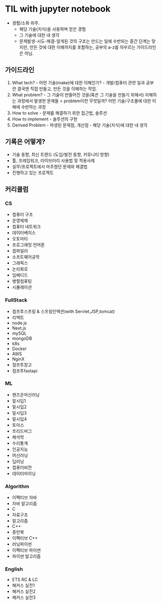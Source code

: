 # TIL with jupyter notebook
- 경험/소화 위주.
  - 해당 기술(지식)을 사용하며 얻은 경험
  - 그 기술에 대한 내 생각
  - 문제발생-시도-해결-알게된 것의 구조는 만드는 일에 수반되는 중간 단계는 맞지만, 만든 것에 대한 이해까지를 포함하는, 공부의 a-z를 아우르는 가이드라인은 아님.

## 가이드라인
  1. What tech?
    - 어떤 기술(make)에 대한 이해인가?
    - 개발/컴퓨터 관련 일과 공부란 결국엔 직접 만들고, 만든 것을 이해하는 작업.
  2. What problem?
    - 그 기술이 만들어진 것을(혹은 그 기술을 만들기 위해서) 이해하는 과정에서 발생한 문제들
    > problem이란 무엇일까? 어떤 기술/구조물에 대한 이해에 수반하는 과정
  3. How to solve
    - 문제를 해결하기 위한 접근법, 솔루션
  4. How to implement
    - 솔루션의 구현
  5. Derived Problem
    - 파생된 문제점, 개선점
    - 해당 기술(지식)에 대한 내 생각

## 기록은 어떻게?
- 기술 동향, 최신 트렌드 (도입/발전 동향, 커뮤니티 방향)
- 툴, 프레임워크, 라이브러리 사용법 및 적용사례
- 실무/프로젝트에서 마주쳤던 문제와 해결법
- 진행하고 있는 프로젝트

## 커리큘럼
### CS
  - 컴퓨터 구조
  - 운영체제
  - 컴퓨터 네트워크
  - 데이터베이스
  - 오토마타
  - 프로그래밍 언어론
  - 컴파일러
  - 소프트웨어공학
  - 그래픽스
  - 논리회로
  - 임베디드
  - 병렬컴퓨팅
  - 시뮬레이션
### FullStack
  - 점프투스프링 & 스프링인액션(with Servlet,JSP,tomcat)
  - 리액트
  - node.js
  - Next.js
  - mySQL
  - mongoDB
  - k8s
  - Docker
  - AWS
  - NginX
  - 점프투장고
  - 점프투fastapi
### ML
  - 핸즈온머신러닝
  - 밑시딥1
  - 밑시딥2
  - 밑시딥3
  - 밑시딥4
  - 토마스
  - 프리드버그
  - 해석학
  - 수리통계
  - 인공지능
  - 머신러닝
  - 딥러닝
  - 컴퓨터비전
  - 데이터마이닝
### Algorithm
  - 이펙티브 자바
  - 자바 알고리즘
  - C
  - 자료구조
  - 알고리즘
  - C++
  - 종만북
  - 이펙티브 C++
  - 러닝파이썬
  - 이펙티브 파이썬
  - 파이썬 알고리즘
### English
  - ETS RC & LC
  - 해커스 실전1
  - 해커스 실전2
  - 해커스 실전3
